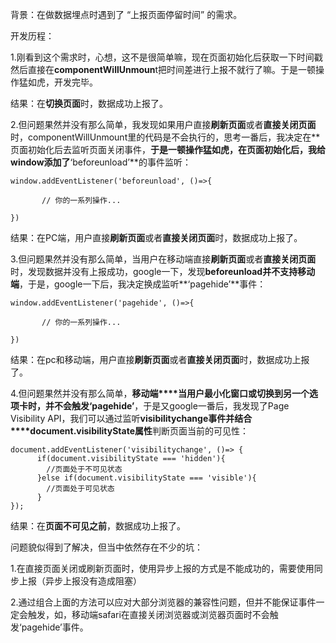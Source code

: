 
背景：在做数据埋点时遇到了 “上报页面停留时间” 的需求。

开发历程：

1.刚看到这个需求时，心想，这不是很简单嘛，现在页面初始化后获取一下时间戳然后直接在**componentWillUnmoun**t把时间差进行上报不就行了嘛。于是一顿操作猛如虎，开发完毕。

结果：在**切换页面**时，数据成功上报了。

2.但问题果然并没有那么简单，我发现如果用户直接**刷新页面**或者**直接关闭页面**时，componentWillUnmount里的代码是不会执行的，思考一番后，我决定在**页面初始化后去监听页面关闭事件，**于是一顿操作猛如虎，在页面初始化后，我给window添加了**‘beforeunload’**的事件监听：

```
window.addEventListener('beforeunload', ()=>{

       // 你的一系列操作...

})
```

结果：在PC端，用户直接**刷新页面**或者**直接关闭页面**时，数据成功上报了。

3.但问题果然并没有那么简单，当用户在移动端直接**刷新页面**或者**直接关闭页面**时，发现数据并没有上报成功，google一下，发现**beforeunload并不支持移动端**，于是，google一下后，我决定换成监听**‘pagehide’**事件：
```
window.addEventListener('pagehide', ()=>{

       // 你的一系列操作...

})
```
结果：在pc和移动端，用户直接**刷新页面**或者**直接关闭页面**时，数据成功上报了。

4.但问题果然并没有那么简单，**移动端****当用户最小化窗口或切换到另一个选项卡时，并不会触发‘pagehide’**，于是又google一番后，我发现了Page Visibility API，我们可以通过监听**visibilitychange事件并结合****document.visibilityState属性**判断页面当前的可见性：
```
document.addEventListener('visibilitychange', ()=> {
      if(document.visibilityState === 'hidden'){
        //页面处于不可见状态
      }else if(document.visibilityState === 'visible'){
        //页面处于可见状态
      }
});
```
结果：在**页面不可见之前**，数据成功上报了。

问题貌似得到了解决，但当中依然存在不少的坑：

1.在直接页面关闭或刷新页面时，使用异步上报的方式是不能成功的，需要使用同步上报（异步上报没有造成阻塞）

2.通过组合上面的方法可以应对大部分浏览器的兼容性问题，但并不能保证事件一定会触发，如，移动端safari在直接关闭浏览器或浏览器页面时不会触发‘pagehide’事件。
